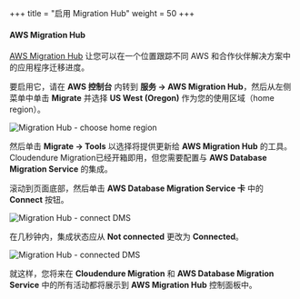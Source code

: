 +++
title = "启用 Migration Hub"
weight = 50
+++

#### AWS Migration Hub

<a href="https://aws.amazon.com/cn/migration-hub/" target="_blank" rel="noopener noreferrer">AWS Migration Hub</a> 让您可以在一个位置跟踪不同 AWS 和合作伙伴解决方案中的应用程序迁移进度。

要启用它，请在 **AWS 控制台** 内转到 **服务 -> AWS Migration Hub**，然后从左侧菜单中单击 **Migrate** 并选择 **US West (Oregon)** 作为您的使用区域（home region）。

![Migration Hub - choose home region](/intro/migration-hub-choose-home-region.zh.png)

然后单击 **Migrate -> Tools** 以选择将提供更新给 **AWS Migration Hub** 的工具。Cloudendure Migration已经开箱即用，但您需要配置与 **AWS Database Migration Service** 的集成。

滚动到页面底部，然后单击 **AWS Database Migration Service 卡** 中的 **Connect** 按钮。

![Migration Hub - connect DMS](/intro/migration-hub-connect-dms.zh.png)

在几秒钟内，集成状态应从 **Not connected** 更改为 **Connected**。

![Migration Hub - connected DMS](/intro/migration-hub-connect-dms-connected.zh.png)

就这样，您将来在 **Cloudendure Migration** 和 **AWS Database Migration Service** 中的所有活动都将展示到 **AWS Migration Hub** 控制面板中。
